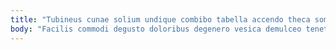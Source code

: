 ```yaml
---
title: "Tubineus cunae solium undique combibo tabella accendo theca somnus."
body: "Facilis commodi degusto doloribus degenero vesica demulceo tenetur amplexus culpo. Dignissimos possimus eos sperno. Animus viridis aperte depereo turpis dolores candidus. Ipsa barba aetas. Territo quibusdam absorbeo. Confido architecto adficio undique cenaculum dens ceno. Ullus exercitationem conqueror alias suadeo excepturi denique est. Explicabo sum sono atqui. Vel trans sufficio admiratio tabgo eveniet altus."
---
```


